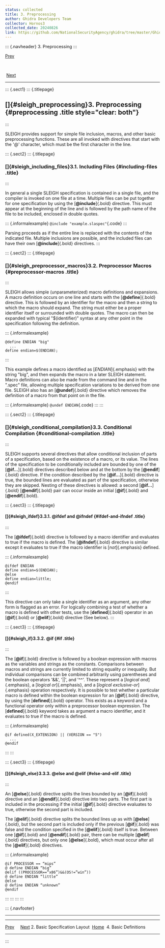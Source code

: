 ```yaml
---
status: collected
title: 3. Preprocessing
author: Ghidra Developers Team
collector: Hornos3
collected_date: 20240826
link: https://github.com/NationalSecurityAgency/ghidra/tree/master/GhidraDocs/languages/html/sleigh_preprocessing.html
---
```


::: {.navheader}
3. Preprocessing
:::

[Prev](sleigh_layout.html) 

 

 [Next](sleigh_definitions.html)

------------------------------------------------------------------------

::: {.sect1}
::: {.titlepage}
<div>

<div>

[]{#sleigh_preprocessing}3. Preprocessing {#preprocessing .title style="clear: both"}
-----------------------------------------

</div>

</div>
:::

SLEIGH provides support for simple file inclusion, macros, and other
basic preprocessing functions. These are all invoked with directives
that start with the '@' character, which must be the first character in
the line.

::: {.sect2}
::: {.titlepage}
<div>

<div>

### []{#sleigh_including_files}3.1. Including Files {#including-files .title}

</div>

</div>
:::

In general a single SLEIGH specification is contained in a single file,
and the compiler is invoked on one file at a time. Multiple files can be
put together for one specification by using the [**\@include**]{.bold}
directive. This must appear at the beginning of the line and is followed
by the path name of the file to be included, enclosed in double quotes.

::: {.informalexample}
`@include "example.slaspec"`{.code}
:::

Parsing proceeds as if the entire line is replaced with the contents of
the indicated file. Multiple inclusions are possible, and the included
files can have their own [**\@include**]{.bold} directives.
:::

::: {.sect2}
::: {.titlepage}
<div>

<div>

### []{#sleigh_preprocessor_macros}3.2. Preprocessor Macros {#preprocessor-macros .title}

</div>

</div>
:::

SLEIGH allows simple (unparameterized) macro definitions and expansions.
A macro definition occurs on one line and starts with the
[**\@define**]{.bold} directive. This is followed by an identifier for
the macro and then a string to which the macro should expand. The string
must either be a proper identifier itself or surrounded with double
quotes. The macro can then be expanded with typical "\$(identifier)"
syntax at any other point in the specification following the definition.

::: {.informalexample}
``` {.programlisting}
@define ENDIAN "big"
  ...
define endian=$(ENDIAN);
```
:::

This example defines a macro identified as [*ENDIAN*]{.emphasis} with
the string "big", and then expands the macro in a later SLEIGH
statement. Macro definitions can also be made from the command line and
in the ".spec" file, allowing multiple specification variations to be
derived from one file. SLEIGH also has an [**\@undef**]{.bold} directive
which removes the definition of a macro from that point on in the file.

::: {.informalexample}
`@undef ENDIAN`{.code}
:::
:::

::: {.sect2}
::: {.titlepage}
<div>

<div>

### []{#sleigh_conditional_compilation}3.3. Conditional Compilation {#conditional-compilation .title}

</div>

</div>
:::

SLEIGH supports several directives that allow conditional inclusion of
parts of a specification, based on the existence of a macro, or its
value. The lines of the specification to be conditionally included are
bounded by one of the [**\@if\...**]{.bold} directives described below
and at the bottom by the [**\@endif**]{.bold} directive. If the
condition described by the [**\@if\...**]{.bold} directive is true, the
bounded lines are evaluated as part of the specification, otherwise they
are skipped. Nesting of these directives is allowed: a second
[**\@if\...**]{.bold} [**\@endif**]{.bold} pair can occur inside an
initial [**\@if**]{.bold} and [**\@endif**]{.bold}.

::: {.sect3}
::: {.titlepage}
<div>

<div>

#### []{#sleigh_ifdef}3.3.1. \@ifdef and \@ifndef {#ifdef-and-ifndef .title}

</div>

</div>
:::

The [**\@ifdef**]{.bold} directive is followed by a macro identifier and
evaluates to true if the macro is defined. The [**\@ifndef**]{.bold}
directive is similar except it evaluates to true if the macro identifier
is [*not*]{.emphasis} defined.

::: {.informalexample}
``` {.programlisting}
@ifdef ENDIAN
define endian=$(ENDIAN);
@else
define endian=little;
@endif
```
:::

This directive can only take a single identifier as an argument, any
other form is flagged as an error. For logically combining a test of
whether a macro is defined with other tests, use the
[**defined**]{.bold} operator in an [**\@if**]{.bold} or
[**\@elif**]{.bold} directive (See below).
:::

::: {.sect3}
::: {.titlepage}
<div>

<div>

#### []{#sleigh_if}3.3.2. \@if {#if .title}

</div>

</div>
:::

The [**\@if**]{.bold} directive is followed by a boolean expression with
macros as the variables and strings as the constants. Comparisons
between macros and strings are currently limited to string equality or
inequality. But individual comparisons can be combined arbitrarily using
parentheses and the boolean operators '&&', '\|\|', and '\^\^'. These
represent a [*logical and*]{.emphasis}, a [*logical or*]{.emphasis}, and
a [*logical exclusive-or*]{.emphasis} operation respectively. It is
possible to test whether a particular macro is defined within the
boolean expression for an [**\@if**]{.bold} directive, by using the
[**defined**]{.bold} operator. This exists as a keyword and a functional
operator only within a preprocessor boolean expression. The
[**defined**]{.bold} keyword takes as argument a macro identifier, and
it evaluates to true if the macro is defined.

::: {.informalexample}
``` {.programlisting}
@if defined(X_EXTENSION) || (VERSION == "5")
  ...
@endif
```
:::
:::

::: {.sect3}
::: {.titlepage}
<div>

<div>

#### []{#sleigh_else}3.3.3. \@else and \@elif {#else-and-elif .title}

</div>

</div>
:::

An [**\@else**]{.bold} directive splits the lines bounded by an
[**\@if**]{.bold} directive and an [**\@endif**]{.bold} directive into
two parts. The first part is included in the processing if the initial
[**\@if**]{.bold} directive evaluates to true, otherwise the second part
is included.

The [**\@elif**]{.bold} directive splits the bounded lines up as with
[**\@else**]{.bold}, but the second part is included only if the
previous [**\@if**]{.bold} was false and the condition specified in the
[**\@elif**]{.bold} itself is true. Between one [**\@if**]{.bold} and
[**\@endif**]{.bold} pair, there can be multiple [**\@elif**]{.bold}
directives, but only one [**\@else**]{.bold}, which must occur after all
the [**\@elif**]{.bold} directives.

::: {.informalexample}
``` {.programlisting}
@if PROCESSOR == “mips”
@ define ENDIAN “big”
@elif ((PROCESSOR==”x86”)&&(OS!=”win”))
@ define ENDIAN “little”
@else
@ define ENDIAN “unknown”
@endif
```
:::
:::
:::
:::

::: {.navfooter}

------------------------------------------------------------------------

  -------------------------------- --------------------- ----------------------------------
  [Prev](sleigh_layout.html)                                [Next](sleigh_definitions.html)
  2. Basic Specification Layout     [Home](sleigh.html)                4. Basic Definitions
  -------------------------------- --------------------- ----------------------------------
:::
